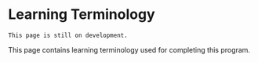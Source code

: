 Learning Terminology
=======================

```{attention}
This page is still on development.
```

This page contains learning terminology used for completing this program.
